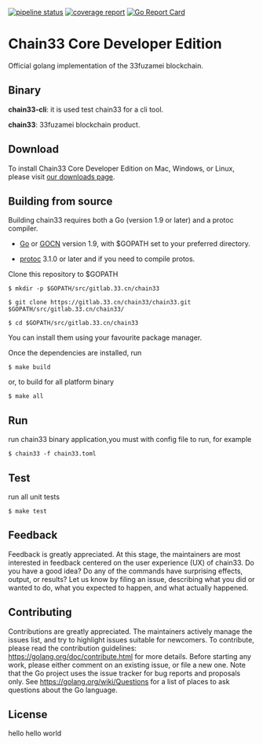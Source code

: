 [![pipeline status](https://gitlab.33.cn/chain33/chain33/badges/develop/pipeline.svg)](https://gitlab.33.cn/chain33/chain33/commits/develop)
[![coverage report](https://gitlab.33.cn/chain33/chain33/badges/develop/coverage.svg)](https://gitlab.33.cn/chain33/chain33/commits/develop)
[![Go Report Card](https://goreportcard.com/badge/gitlab.33.cn/chain33/chain33)](https://goreportcard.com/report/gitlab.33.cn/chain33/chain33)

# Chain33 Core Developer Edition

Official golang implementation of the 33fuzamei blockchain.

## Binary

**chain33-cli**: it is used test chain33 for a cli tool.

**chain33**: 33fuzamei blockchain product.

## Download

To install Chain33 Core Developer Edition on Mac, Windows, or Linux, please visit [our downloads page](www.33.cn).

## Building from source

Building chain33 requires both a Go (version 1.9 or later) and a protoc compiler.

* [Go](https://golang.org/doc/install) or [GOCN](https://golang.google.cn/dl/) version 1.9, with $GOPATH set to your preferred directory.

* [protoc](https://github.com/google/protobuf#protocol-compiler-installation) 3.1.0 or later and if you need to compile protos.

Clone this repository to $GOPATH

```shell
$ mkdir -p $GOPATH/src/gitlab.33.cn/chain33

$ git clone https://gitlab.33.cn/chain33/chain33.git $GOPATH/src/gitlab.33.cn/chain33/

$ cd $GOPATH/src/gitlab.33.cn/chain33
```

You can install them using your favourite package manager.

Once the dependencies are installed, run

```shell
$ make build
```

or, to build for all platform binary

```shell
$ make all
```

## Run

run chain33 binary application,you must with config file to run, for example

```shell
$ chain33 -f chain33.toml
```

## Test

run all unit tests

```shell
$ make test
```

## Feedback

Feedback is greatly appreciated.
At this stage, the maintainers are most interested in feedback centered on the user experience (UX) of chain33.
Do you have a good idea?
Do any of the commands have surprising effects, output, or results?
Let us know by filing an issue, describing what you did or wanted to do, what you expected to happen, and what actually happened.

## Contributing

Contributions are greatly appreciated.
The maintainers actively manage the issues list, and try to highlight issues suitable for newcomers.
To contribute, please read the contribution guidelines: https://golang.org/doc/contribute.html for more details.
Before starting any work, please either comment on an existing issue, or file a new one.
Note that the Go project uses the issue tracker for bug reports and proposals only. See https://golang.org/wiki/Questions for a list of places to ask questions about the Go language.

## License
hello
hello world
